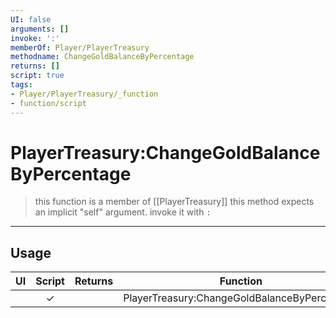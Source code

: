 ```yaml
---
UI: false
arguments: []
invoke: ':'
memberOf: Player/PlayerTreasury
methodname: ChangeGoldBalanceByPercentage
returns: []
script: true
tags:
- Player/PlayerTreasury/_function
- function/script
---
```

# PlayerTreasury:ChangeGoldBalanceByPercentage
> this function is a member of [[PlayerTreasury]]
> this method expects an implicit "self" argument. invoke it with `:`
-----
## Usage
|  UI | Script | Returns | Function | Arguments |
|:---:|:------:|-------:|:--------:|:---------|
| |✓||PlayerTreasury:ChangeGoldBalanceByPercentage||
